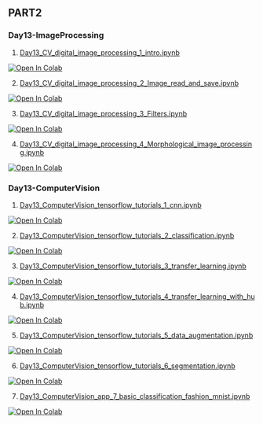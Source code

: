 ## PART2


### Day13-ImageProcessing
1. [Day13_CV_digital_image_processing_1_intro.ipynb](https://colab.research.google.com/github/yapay-ogrenme/casgem-eu-project-training-on-data-mining/blob/main/PART2/Day13-ComputerVision/notebooks/Day13_CV_digital_image_processing_1_intro.ipynb)

[![Open In Colab](https://colab.research.google.com/assets/colab-badge.svg)](https://colab.research.google.com/github/yapay-ogrenme/casgem-eu-project-training-on-data-mining/blob/main/PART2/Day13-ComputerVision/notebooks/Day13_CV_digital_image_processing_1_intro.ipynb)


2. [Day13_CV_digital_image_processing_2_Image_read_and_save.ipynb](https://colab.research.google.com/github/yapay-ogrenme/casgem-eu-project-training-on-data-mining/blob/main/PART2/Day13-ComputerVision/notebooks/Day13_CV_digital_image_processing_2_Image_read_and_save.ipynb)

[![Open In Colab](https://colab.research.google.com/assets/colab-badge.svg)](https://colab.research.google.com/github/yapay-ogrenme/casgem-eu-project-training-on-data-mining/blob/main/PART2/Day13-ComputerVision/notebooks/Day13_CV_digital_image_processing_2_Image_read_and_save.ipynb)

3. [Day13_CV_digital_image_processing_3_Filters.ipynb](https://colab.research.google.com/github/yapay-ogrenme/casgem-eu-project-training-on-data-mining/blob/main/PART2/Day13-ComputerVision/notebooks/Day13_CV_digital_image_processing_3_Filters.ipynb)

[![Open In Colab](https://colab.research.google.com/assets/colab-badge.svg)](https://colab.research.google.com/github/yapay-ogrenme/casgem-eu-project-training-on-data-mining/blob/main/PART2/Day13-ComputerVision/notebooks/Day13_CV_digital_image_processing_3_Filters.ipynb)

4. [Day13_CV_digital_image_processing_4_Morphological_image_processing.ipynb](https://colab.research.google.com/github/yapay-ogrenme/casgem-eu-project-training-on-data-mining/blob/main/PART2/Day13-ComputerVision/notebooks/Day13_CV_digital_image_processing_4_Morphological_image_processing.ipynb)

[![Open In Colab](https://colab.research.google.com/assets/colab-badge.svg)](https://colab.research.google.com/github/yapay-ogrenme/casgem-eu-project-training-on-data-mining/blob/main/PART2/Day13-ComputerVision/notebooks/Day13_CV_digital_image_processing_4_Morphological_image_processing.ipynb)


### Day13-ComputerVision
1. [Day13_ComputerVision_tensorflow_tutorials_1_cnn.ipynb](https://colab.research.google.com/github/yapay-ogrenme/casgem-eu-project-training-on-data-mining/blob/main/PART2/Day13-ComputerVision/notebooks/Day13_ComputerVision_tensorflow_tutorials_1_cnn.ipynb)

[![Open In Colab](https://colab.research.google.com/assets/colab-badge.svg)](https://colab.research.google.com/github/yapay-ogrenme/casgem-eu-project-training-on-data-mining/blob/main/PART2/Day13-ComputerVision/notebooks/Day13_ComputerVision_tensorflow_tutorials_1_cnn.ipynb)

2. [Day13_ComputerVision_tensorflow_tutorials_2_classification.ipynb](https://colab.research.google.com/github/yapay-ogrenme/casgem-eu-project-training-on-data-mining/blob/main/PART2/Day13-ComputerVision/notebooks/Day13_ComputerVision_tensorflow_tutorials_2_classification.ipynb)

[![Open In Colab](https://colab.research.google.com/assets/colab-badge.svg)](https://colab.research.google.com/github/yapay-ogrenme/casgem-eu-project-training-on-data-mining/blob/main/PART2/Day13-ComputerVision/notebooks/Day13_ComputerVision_tensorflow_tutorials_2_classification.ipynb)

3. [Day13_ComputerVision_tensorflow_tutorials_3_transfer_learning.ipynb](https://colab.research.google.com/github/yapay-ogrenme/casgem-eu-project-training-on-data-mining/blob/main/PART2/Day13-ComputerVision/notebooks/Day13_ComputerVision_tensorflow_tutorials_3_transfer_learning.ipynb)

[![Open In Colab](https://colab.research.google.com/assets/colab-badge.svg)](https://colab.research.google.com/github/yapay-ogrenme/casgem-eu-project-training-on-data-mining/blob/main/PART2/Day13-ComputerVision/notebooks/Day13_ComputerVision_tensorflow_tutorials_3_transfer_learning.ipynb)

4. [Day13_ComputerVision_tensorflow_tutorials_4_transfer_learning_with_hub.ipynb](https://colab.research.google.com/github/yapay-ogrenme/casgem-eu-project-training-on-data-mining/blob/main/PART2/Day13-ComputerVision/notebooks/Day13_ComputerVision_tensorflow_tutorials_4_transfer_learning_with_hub.ipynb)

[![Open In Colab](https://colab.research.google.com/assets/colab-badge.svg)](https://colab.research.google.com/github/yapay-ogrenme/casgem-eu-project-training-on-data-mining/blob/main/PART2/Day13-ComputerVision/notebooks/Day13_ComputerVision_tensorflow_tutorials_4_transfer_learning_with_hub.ipynb)


5. [Day13_ComputerVision_tensorflow_tutorials_5_data_augmentation.ipynb](https://colab.research.google.com/github/yapay-ogrenme/casgem-eu-project-training-on-data-mining/blob/main/PART2/Day13-ComputerVision/notebooks/Day13_ComputerVision_tensorflow_tutorials_5_data_augmentation.ipynb)

[![Open In Colab](https://colab.research.google.com/assets/colab-badge.svg)](https://colab.research.google.com/github/yapay-ogrenme/casgem-eu-project-training-on-data-mining/blob/main/PART2/Day13-ComputerVision/notebooks/Day13_ComputerVision_tensorflow_tutorials_5_data_augmentation.ipynb)


6. [Day13_ComputerVision_tensorflow_tutorials_6_segmentation.ipynb](https://colab.research.google.com/github/yapay-ogrenme/casgem-eu-project-training-on-data-mining/blob/main/PART2/Day13-ComputerVision/notebooks/Day13_ComputerVision_tensorflow_tutorials_6_segmentation.ipynb)

[![Open In Colab](https://colab.research.google.com/assets/colab-badge.svg)](https://colab.research.google.com/github/yapay-ogrenme/casgem-eu-project-training-on-data-mining/blob/main/PART2/Day13-ComputerVision/notebooks/Day13_ComputerVision_tensorflow_tutorials_6_segmentation.ipynb)

7. [Day13_ComputerVision_app_7_basic_classification_fashion_mnist.ipynb](https://colab.research.google.com/github/yapay-ogrenme/casgem-eu-project-training-on-data-mining/blob/main/PART2/Day13-ComputerVision/notebooks/Day13_ComputerVision_app_7_basic_classification_fashion_mnist.ipynb)

[![Open In Colab](https://colab.research.google.com/assets/colab-badge.svg)](https://colab.research.google.com/github/yapay-ogrenme/casgem-eu-project-training-on-data-mining/blob/main/PART2/Day13-ComputerVision/notebooks/Day13_ComputerVision_app_7_basic_classification_fashion_mnist.ipynb)





